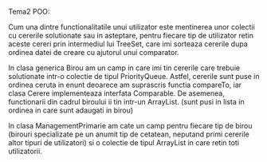 
Tema2 POO:

Cum una dintre functionalitatile unui utilizator este mentinerea unor colectii cu cererile solutionate sau in asteptare, 
pentru fiecare tip de utilizator retin aceste cereri prin intermediul lui TreeSet, care imi sorteaza cererile dupa 
ordinea datei de creare cu ajutorul unui comparator.

In clasa generica Birou am un camp in care imi tin cererile care trebuie solutionate intr-o colectie de tipul PriorityQueue.
Astfel, cererile sunt puse in ordinea ceruta in enunt deoarece am suprascris functia compareTo, iar clasa Cerere implementeaza
interfata Comparable. De asemenea, functionarii din cadrul biroului ii tin intr-un ArrayList. (sunt pusi in lista in ordinea
in care sunt adaugati in birou)

In clasa ManagementPrimarie am cate un camp pentru fiecare tip de birou (birouri specializate pe un anumit tip de cetatean,
neputand primi cererile altor tipuri de utilizatori) si o colectie de tipul ArrayList in care retin toti utilizatorii.
